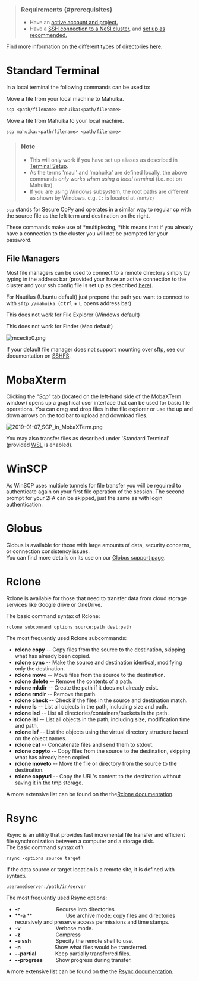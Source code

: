 > ### Requirements {#prerequisites}
>
> -   Have an [active account and
>     project.](https://support.nesi.org.nz/hc/en-gb/sections/360000196195-Accounts-Projects)
> -   Have a [SSH connection to a NeSI
>     cluster](https://support.nesi.org.nz/hc/en-gb/articles/360001016335),
>     and [set up as
>     recommended.](https://support.nesi.org.nz/hc/en-gb/sections/360000189696)

Find more information on the different types of directories
[here](https://support.nesi.org.nz/hc/en-gb/articles/360000177256).

# Standard Terminal

In a local terminal the following commands can be used to:

Move a file from your local machine to Mahuika.

    scp <path/filename> mahuika:<path/filename>

Move a file from Mahuika to your local machine.

    scp mahuika:<path/filename> <path/filename>

> ### Note
>
> -   This will only work if you have set up aliases as described in
>     [Terminal
>     Setup](https://support.nesi.org.nz/hc/en-gb/articles/360000625535-Terminal-Setup-MacOS-Linux-).
> -   As the terms \'maui\' and \'mahuika\' are defined locally, the
>     above commands *only works when using a local terminal* (i.e. not
>     on Mahuika).
> -   If you are using Windows subsystem, the root paths are different
>     as shown by Windows. e.g. `C:` is located at `/mnt/c/`

`scp` stands for Secure CoPy and operates in a similar way to regular cp
with the source file as the left term and destination on the right.

These commands make use of *multiplexing, *this means that if you
already have a connection to the cluster you will not be prompted for
your password.

## File Managers 

Most file managers can be used to connect to a remote directory simply
by typing in the address bar (provided your have an active connection to
the cluster and your ssh config file is set up as described
[here](https://support.nesi.org.nz/hc/en-gb/articles/360000625535)).

For Nautilus (Ubuntu default) just prepend the path you want to connect
to with `sftp://mahuika`. (<kbd>ctrl</kbd> + <kbd>L</kbd> opens address
bar)

This does not work for File Explorer (Windows default)

This does not work for Finder (Mac default)

![mceclip0.png](https://support.nesi.org.nz/hc/article_attachments/360003129656/mceclip0.png)

If your default file manager does not support mounting over sftp, see
our documentation
on [SSHFS](https://support.nesi.org.nz/hc/en-gb/articles/360000621135).

# MobaXterm

Clicking the \"*Scp*\" tab (located on the left-hand side of the
MobaXTerm window) opens up a graphical user interface that can be used
for basic file operations. You can drag and drop files in the file
explorer or use the up and down arrows on the toolbar to upload and
download files.

![2019-01-07\_SCP\_in\_MobaXTerm.png](https://support.nesi.org.nz/hc/article_attachments/360001503115/2019-01-07_SCP_in_MobaXTerm.png)

You may also transfer files as described under \'Standard Terminal\'
(provided
[WSL](https://support.nesi.org.nz/hc/en-gb/articles/360001075575) is
enabled).

# WinSCP

As WinSCP uses multiple tunnels for file transfer you will be required
to authenticate again on your first file operation of the session. The
second prompt for your 2FA can be skipped, just the same as with login
authentication.

# Globus

Globus is available for those with large amounts of data, security
concerns, or connection consistency issues.\
You can find more details on its use on our [Globus support
page](https://support.nesi.org.nz/hc/en-gb/articles/4405623380751-Data-Transfer-using-Globus-V5).

# Rclone

Rclone is available for those that need to transfer data from cloud
storage services like Google drive or OneDrive.

The basic command syntax of Rclone:

    rclone subcommand options source:path dest:path

The most frequently used Rclone subcommands:

-   **rclone copy** -- Copy files from the source to the destination,
    skipping what has already been copied.
-   **rclone sync** -- Make the source and destination identical,
    modifying only the destination.
-   **rclone mov**e -- Move files from the source to the destination.
-   **rclone delete** -- Remove the contents of a path.
-   **rclone mkdir** -- Create the path if it does not already exist.
-   **rclone rmdir** -- Remove the path.
-   **rclone check** -- Check if the files in the source and destination
    match.
-   **rclone ls** -- List all objects in the path, including size and
    path.
-   **rclone lsd** -- List all directories/containers/buckets in the
    path.
-   **rclone lsl** -- List all objects in the path, including size,
    modification time and path.
-   **rclone lsf** -- List the objects using the virtual directory
    structure based on the object names.
-   **rclone cat** -- Concatenate files and send them to stdout.
-   **rclone copyto** -- Copy files from the source to the destination,
    skipping what has already been copied.
-   **rclone moveto** -- Move the file or directory from the source to
    the destination.
-   **rclone copyurl** -- Copy the URL\'s content to the destination
    without saving it in the tmp storage.

A more extensive list can be found on the the[Rclone
documentation](https://rclone.org/docs).

# Rsync

Rsync is an utility that provides fast incremental file transfer and
efficient file synchronization between a computer and a storage disk.\
The basic command syntax of:\

    rsync -options source target

If the data source or target location is a remote site, it is defined
with syntax:\

    userame@server:/path/in/server

The most frequently used Rsync options:

-   **-r**                         Recurse into directories
-   **-a **                       Use archive mode: copy files and
    directories recursively and preserve access permissions and time
    stamps.
-   **-v**                        Verbose mode.
-   **-z**                        Compress
-   **-e ssh**                 Specify the remote shell to use.
-   **-n**                       Show what files would be transferred.
-   **\--partial**             Keep partially transferred files.
-   **\--progress**         Show progress during transfer.

A more extensive list can be found on the the [Rsync
documentation](https://download.samba.org/pub/rsync/rsync.1).

 
